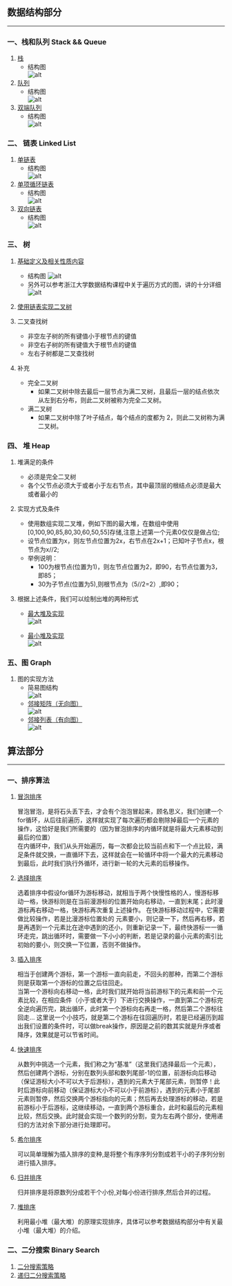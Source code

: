 ## 数据结构部分

---

### 一、栈和队列 Stack && Queue

1. [栈](data_structure/栈.py)
    - 结构图   
    ![alt](data_structure/img/栈结构图.png)
2. [队列](data_structure/队列.py)
    - 结构图   
    ![alt](data_structure/img/队列结构图.png)
3. [双端队列](data_structure/双端队列.py)
    - 结构图   
    ![alt](data_structure/img/双端队列结构图.png)

### 二、 链表 Linked List

1. [单链表](data_structure/单链表.py)
    - 结构图   
    ![alt](data_structure/img/单链表结构图.png)
2. [单项循环链表](data_structure/单项循环链表.py)
    - 结构图   
    ![alt](data_structure/img/单项循环链表结构图.png)
3. [双向链表](data_structure/双向链表.py)
    - 结构图   
    ![alt](data_structure/img/双向链表结构图.png)

### 三、 树
1. [基础定义及相关性质内容](data_structure/doc/树.md)
    - 结构图
    ![alt](data_structure/img/树的遍历方式.png)
    - 另外可以参考浙江大学数据结构课程中关于遍历方式的图，讲的十分详细
    ![alt](data_structure/img/先中后序遍历的规则图.png)
2. [使用链表实现二叉树](data_structure/二叉树.py)   

3. 二叉查找树
    - 非空左子树的所有键值小于根节点的键值
    - 非空右子树的所有键值大于根节点的键值
    - 左右子树都是二叉查找树
4. 补充
    - 完全二叉树
        - 如果二叉树中除去最后一层节点为满二叉树，且最后一层的结点依次从左到右分布，则此二叉树被称为完全二叉树。
    - 满二叉树
        - 如果二叉树中除了叶子结点，每个结点的度都为 2，则此二叉树称为满二叉树。

### 四、 堆 Heap
1. 堆满足的条件
    - 必须是完全二叉树
    - 各个父节点必须大于或者小于左右节点，其中最顶层的根结点必须是最大或者最小的

2. 实现方式及条件
    - 使用数组实现二叉堆，例如下图的最大堆，在数组中使用[0,100,90,85,80,30,60,50,55]存储,注意上述第一个元素0仅仅是做占位;
    - 设节点位置为x，则左节点位置为2x，右节点在2x+1；已知叶子节点x，根节点为x//2;
    - 举例说明：
        - 100为根节点(位置为1)，则左节点位置为2，即90，右节点位置为3，即85；
        - 30为子节点(位置为5),则根节点为（5//2=2）,即90；

3. 根据上述条件，我们可以绘制出堆的两种形式   
   
    - [最大堆及实现](data_structure/最大堆.py)  
    ![alt](data_structure/img/最大堆.png)
       
    - [最小堆及实现](data_structure/最小堆.py)      
    ![alt](data_structure/img/最小堆.png)

### 五、图 Graph
1. 图的实现方法
    - 简易图结构   
        ![alt](data_structure/img/简单图结构.png)
    - [邻接矩阵（无向图）](data_structure/邻接矩阵实现无向图.py)   
        ![alt](data_structure/img/邻接矩阵实现.png)
    - [邻接列表（有向图）](data_structure/邻接列表实现有向图.py)   
        ![alt](data_structure/img/邻接列表实现.png)

<!-- ### 六、 哈希表 Hash Table

### 七、 数组 Array

### 八、 并查集 Union Find -->




## 算法部分

---

### 一、排序算法

1. [冒泡排序](algorithm/冒泡排序.py)

    冒泡冒泡，是将石头丢下去，才会有个泡泡冒起来，顾名思义，我们创建一个for循环，从后往前遍历，这样就实现了每次遍历都会剔除掉最后一个元素的操作，这恰好是我们所需要的（因为冒泡排序的内循环就是将最大元素移动到最后的位置）   
    在内循环中，我们从头开始遍历，每一次都会比较当前点和下一个点比较，满足条件就交换，一直循环下去，这样就会在一轮循环中将一个最大的元素移动到最后，此时我们执行外循环，进行新一轮的大元素的后移操作。

2. [选择排序](algorithm/选择排序.py)

    选着排序中假设for循环为游标移动，就相当于两个快慢性格的人，慢游标移动一格，快游标则是在当前漫游标的位置开始向右移动，一直到末尾；此时漫游标再右移动一格，快游标再次重复上述操作。
    在快游标移动过程中，它需要做比较操作，若是比漫游标位置处的 元素要小，则记录一下，然后再右移，若是再遇到一个元素比在途中遇到的还小，则重新记录一下，最终快游标一一循环走完，跳出循环时，需要做一下小小的判断，若是记录的最小元素的索引比初始的要小，则交换一下位置，否则不做操作。

3. [插入排序](algorithm/插入排序.py)
 
    相当于创建两个游标，第一个游标一直向前走，不回头的那种，而第二个游标则是获取第一个游标的位置之后往回走。   
    当第一个游标向右移动一格，此时我们就开始将当前游标下的元素和前一个元素比较，在相应条件（小于或者大于）下进行交换操作，一直到第二个游标完全逆向遍历完，跳出循环，此时第一个游标向右再走一格，然后第二个游标往回走...
    这里说一个小技巧，就是第二个游标在往回遍历时，若是已经遍历到超出我们设置的条件时，可以做break操作，原因是之前的数其实就是升序或者降序，效果就是可以节省时间。
 
4. [快速排序](algorithm/快速排序.py)   

    从数列中挑选一个元素，我们称之为“基准”（这里我们选择最后一个元素），然后创建两个游标，分别在数列头部和数列尾部-1的位置，前游标向后移动（保证游标大小不可以大于后游标），遇到的元素大于尾部元素，则暂停！此时后游标向前移动（保证游标大小不可以小于前游标），遇到的元素小于尾部元素则暂停，然后交换两个游标指向的元素；然后再去处理游标的移动，若是前游标小于后游标，这继续移动，一直到两个游标重合，此时和最后的元素相比较，然后交换。此时就会实现一个数列的分割，变为左右两个部分，使用递归的方法对余下部分进行处理即可。

5. [希尔排序](algorithm/希尔排序.py)   

    可以简单理解为插入排序的变种,是将整个有序序列分割成若干小的子序列分别进行插入排序。

6. [归并排序](algorithm/归并排序.py)   

    归并排序是将原数列分成若干个小份,对每小份进行排序,然后合并的过程。

7. [堆排序](algorithm/堆排序.py)   

    利用最小堆（最大堆）的原理实现排序，具体可以参考数据结构部分中有关最小堆（最大堆）的介绍。

### 二、二分搜索 Binary Search

1. [二分搜索策略](algorithm/BinarySearch.py)
2. [递归二分搜索策略](algorithm/RecursionBinarySearch.py)

<!-- ### 分治 Divide Conquer

### 宽度优先搜索 Breadth Frist Search

### 广度优先搜索 Depth First Search

### 回溯法 Backtracking

### 双指针 Two Pointers

### 动态规划 Dynamic Programming

### 扫描线 Sacn-line algorithm -->

